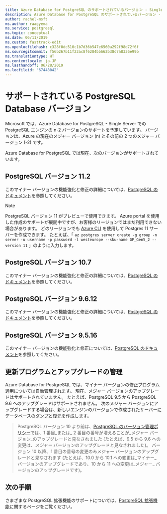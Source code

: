 ```yaml
---
title: Azure Database for PostgreSQL のサポートされているバージョン - Single Server
description: Azure Database for PostgreSQL のサポートされているバージョン - Single Server について説明します。
author: rachel-msft
ms.author: raagyema
ms.service: postgresql
ms.topic: conceptual
ms.date: 06/11/2019
ms.custom: fasttrack-edit
ms.openlocfilehash: c328f0dc510c1b7d36b547e6560a292f98d72f6f
ms.sourcegitcommit: f56b267b11f23ac8f6284bb662b38c7a8336e99b
ms.translationtype: HT
ms.contentlocale: ja-JP
ms.lasthandoff: 06/28/2019
ms.locfileid: "67448042"
---
```

# <a name="supported-postgresql-database-versions"></a>サポートされている PostgreSQL Database バージョン
Microsoft では、Azure Database for PostgreSQL - Single Server での PostgreSQL エンジンの n-2 バージョンのサポートを予定しています。 バージョンは、Azure の現在のメジャー バージョン (n) とその前の 2 つのメジャー バージョン (-2) です。

Azure Database for PostgreSQL では現在、次のバージョンがサポートされています。

## <a name="postgresql-version-112"></a>PostgreSQL バージョン 11.2
このマイナー バージョンの機能強化と修正の詳細については、[PostgreSQL のドキュメント](https://www.postgresql.org/docs/11/static/release-11-2.html)を参照してください。

>[!NOTE]
> PostgreSQL バージョン 11 がプレビューで使用できます。 Azure portal を使用した作成のサポートが展開中ですが、お客様のリージョンではまだ利用できない場合があります。 どのリージョンでも [Azure CLI](quickstart-create-server-database-azure-cli.md) を使用して Postgres 11 サーバーを作成できます。 たとえば、「 `az postgres server create -g group -n server -u username -p password -l westeurope --sku-name GP_Gen5_2 --version 11` 」のように入力します。

## <a name="postgresql-version-107"></a>PostgreSQL バージョン 10.7
このマイナー バージョンの機能強化と修正の詳細については、[PostgreSQL のドキュメント](https://www.postgresql.org/docs/10/static/release-10-7.html)を参照してください。

## <a name="postgresql-version-9612"></a>PostgreSQL バージョン 9.6.12
このマイナー バージョンの機能強化と修正の詳細については、[PostgreSQL のドキュメント](https://www.postgresql.org/docs/9.6/static/release-9-6-12.html)を参照してください。

## <a name="postgresql-version-9516"></a>PostgreSQL バージョン 9.5.16
このマイナー バージョンの機能強化と修正については、[PostgreSQL のドキュメント](https://www.postgresql.org/docs/9.5/static/release-9-5-16.html)を参照してください。

## <a name="managing-updates-and-upgrades"></a>更新プログラムとアップグレードの管理
Azure Database for PostgreSQL では、マイナー バージョンの修正プログラム適用については自動管理されます。 現在、メジャー バージョンのアップグレードはサポートされていません。 たとえば、PostgreSQL 9.5 から PostgreSQL 9.6 へのアップグレードはサポートされません。 次のメジャー バージョンにアップグレードする場合は、新しいエンジンのバージョンで作成されたサーバーにデータベースの[ダンプと復元](./howto-migrate-using-dump-and-restore.md)を作成します。

> PostgreSQL バージョン 10 より前は、[PostgreSQL のバージョン管理ポリシー](https://www.postgresql.org/support/versioning/)では、1 番目_または_ 2 番目の番号が増えることが_メジャー バージョン_のアップグレードと見なされました (たとえば、9.5 から 9.6 への変更は、_メジャー_ バージョンのアップグレードと見なされました)。
> バージョン 10 以降、1 番目の番号の変更のみメジャー バージョンのアップグレードと見なされます (たとえば、10.0 から 10.1 への変更は_マイナー_ バージョンのアップグレードであり、10 から 11 への変更は_メジャー_ バージョンのアップグレードです)。

## <a name="next-steps"></a>次の手順
さまざまな PostgreSQL 拡張機能のサポートについては、[PostgreSQL 拡張機能](concepts-extensions.md)に関するページをご覧ください。
